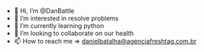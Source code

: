 - 👋 Hi, I’m @DanBattle
- 👀 I’m interested in resolve problems
- 🌱 I’m currently learning python
- 💞️ I’m looking to collaborate on our health
- 📫 How to reach me => danielbatalha@agenciafreshtag.com.br

<!---
DanBattle/DanBattle is a ✨ special ✨ repository because its `README.md` (this file) appears on your GitHub profile.
You can click the Preview link to take a look at your changes.
--->
